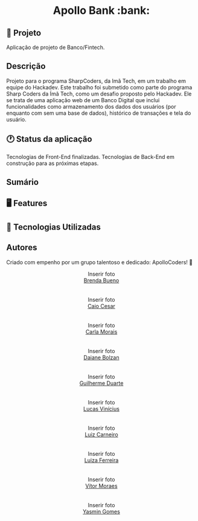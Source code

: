 <h1 align="center">  Apollo Bank :bank:  </h1>

## :memo: Projeto
Aplicação de projeto de Banco/Fintech.

##  Descrição 
Projeto para o programa SharpCoders, da Imã Tech, em um trabalho em equipe do Hackadev. 
Este trabalho foi submetido como parte do programa Sharp Coders da Ímã Tech, como um desafio proposto pelo Hackadev. Ele se trata de uma aplicação web de um Banco Digital que inclui funcionalidades como armazenamento dos dados dos usuários (por enquanto com sem uma base de dados), histórico de transações e tela do usuário. 

## 🕐 Status da aplicação
Tecnologias de Front-End finalizadas. Tecnologias de Back-End em construção para as próximas etapas. 

##  Sumário 

## 🖥️ Features 

## :wrench: Tecnologias Utilizadas

## Autores

Criado com empenho por um grupo talentoso e dedicado: ApolloCoders! 💙

<div align="center">Inserir foto</div>
<div align="center"><a href="https://github.com/buen0-o5">Brenda Bueno</a></div>
</br></br>

<div align="center">Inserir foto</div>
<div align="center"><a href="https://github.com/caiohxp">Caio Cesar</a></div>
</br></br>

<div align="center">Inserir foto</div>
<div align="center"><a href="https://github.com/CarlaDudaMorais">Carla Morais</a></div>
</br></br>

<div align="center">Inserir foto</div>
<div align="center"><a href="https://github.com/Daaaiii">Daiane Bolzan</a></div>
</br></br>

<div align="center">Inserir foto</div>
<div align="center"><a href="https://github.com/GuiDuarte07">Guilherme Duarte</a></div>
</br></br>

<div align="center">Inserir foto</div>
<div align="center"><a href="https://github.com/LucasViniciuus">Lucas Vinícius</a></div>
</br></br>

<div align="center">Inserir foto</div>
<div align="center"><a href="https://github.com/luizcarneiro90">Luiz Carneiro</a></div>
</br></br>

<div align="center">Inserir foto</div>
<div align="center"><a href="https://github.com/luizaferreirafonseca">Luiza Ferreira</a></div>
</br></br>

<div align="center">Inserir foto</div>
<div align="center"><a href="https://github.com/vitorpatrickmoraes">Vítor Moraes</a></div>
</br></br>

<div align="center">Inserir foto</div>
<div align="center"><a href="https://github.com/YasminGomes97">Yasmin Gomes</a></div>




